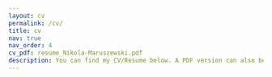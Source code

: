```yaml
---
layout: cv
permalink: /cv/
title: cv
nav: true
nav_order: 4
cv_pdf: resume_Nikola-Maruszewski.pdf
description: You can find my CV/Resume below. A PDF version can also be downloaded by clicking the button in the top right.
---
```


